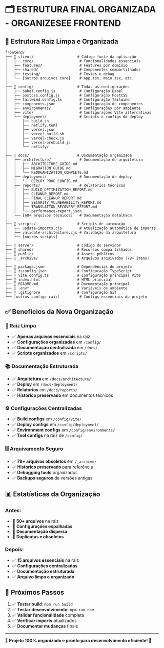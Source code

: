 # 🗂️ ESTRUTURA FINAL ORGANIZADA - ORGANIZESEE FRONTEND

## 📁 **Estrutura Raiz Limpa e Organizada**

```
frontend/
├── 📁 client/                    # Código fonte da aplicação
│   ├── core/                     # Funcionalidades essenciais
│   ├── features/                 # Features por domínio
│   ├── shared/                   # Componentes compartilhados
│   ├── testing/                  # Testes e debug
│   └── [outros arquivos core]    # App.tsx, main.tsx, etc.
│
├── 📁 config/                    # Todas as configurações
│   ├── babel.config.js           # Configuração Babel
│   ├── postcss.config.js         # Configuração PostCSS
│   ├── tailwind.config.ts        # Configuração Tailwind
│   ├── components.json           # Configuração de componentes
│   ├── environments/             # Configurações por ambiente
│   ├── vite/                     # Configurações Vite alternativas
│   └── deployment/               # Scripts e configs de deploy
│       ├── build.sh
│       ├── netlify.toml
│       ├── vercel.json
│       ├── vercel-build.sh
│       ├── vercel-check.js
│       ├── vercel-prebuild.js
│       └── netlify/
│
├── 📁 docs/                      # Documentação organizada
│   ├── architecture/             # Documentação de arquitetura
│   │   ├── ARCHITECTURE_GUIDE.md
│   │   ├── MIGRATION_GUIDE.md
│   │   └── REORGANIZATION_COMPLETE.md
│   ├── deployment/               # Documentação de deploy
│   │   └── DEPLOY_PROD_CONFIG.md
│   ├── reports/                  # Relatórios técnicos
│   │   ├── BUILD_OPTIMIZATION_REPORT.md
│   │   ├── CLEANUP_REPORT.md
│   │   ├── FINAL_CLEANUP_REPORT.md
│   │   ├── SECURITY_VULNERABILITY_REPORT.md
│   │   ├── TRANSLATION_RECOVERY_REPORT.md
│   │   └── performance-report.json
│   └── [60+ arquivos técnicos]   # Documentação detalhada
│
├── 📁 scripts/                   # Scripts de automação
│   ├── update-imports.cjs        # Atualização automática de imports
│   ├── validate-architecture.cjs # Validação da arquitetura
│   └── [outros scripts]
│
├── 📁 server/                    # Código do servidor
├── 📁 shared/                    # Recursos compartilhados
├── 📁 public/                    # Assets públicos
├── 📁 _archive/                  # Arquivos arquivados (79+ itens)
│
├── 📄 package.json               # Dependências do projeto
├── 📄 tsconfig.json              # Configuração TypeScript
├── 📄 vite.config.ts             # Configuração principal Vite
├── 📄 index.html                 # HTML principal
├── 📄 README.md                  # Documentação principal
├── 📄 .env*                      # Variáveis de ambiente
├── 📄 .gitignore                 # Configuração Git
└── [outros configs raiz]         # Configs essenciais do projeto
```

## ✅ **Benefícios da Nova Organização**

### 🎯 **Raiz Limpa**
- ✅ **Apenas arquivos essenciais** na raiz
- ✅ **Configurações organizadas** em `/config/`
- ✅ **Documentação centralizada** em `/docs/`
- ✅ **Scripts organizados** em `/scripts/`

### 📚 **Documentação Estruturada**
- ✅ **Arquitetura** em `/docs/architecture/`
- ✅ **Deploy** em `/docs/deployment/`
- ✅ **Relatórios** em `/docs/reports/`
- ✅ **Histórico preservado** em documentos técnicos

### ⚙️ **Configurações Centralizadas**
- ✅ **Build configs** em `/config/vite/`
- ✅ **Deploy configs** em `/config/deployment/`
- ✅ **Environment configs** em `/config/environments/`
- ✅ **Tool configs** na raiz de `/config/`

### 🗄️ **Arquivamento Seguro**
- ✅ **79+ arquivos obsoletos** em `/_archive/`
- ✅ **Histórico preservado** para referência
- ✅ **Debugging tools** organizados
- ✅ **Backups seguros** de versões antigas

## 📊 **Estatísticas da Organização**

### Antes:
- 🔴 **50+ arquivos** na raiz
- 🔴 **Configurações espalhadas**
- 🔴 **Documentação dispersa**
- 🔴 **Duplicatas e obsoletos**

### Depois:
- ✅ **15 arquivos essenciais** na raiz
- ✅ **Configurações centralizadas**
- ✅ **Documentação estruturada**
- ✅ **Arquivo limpo e organizado**

## 🎯 **Próximos Passos**

1. ✅ **Testar build**: `npm run build`
2. ✅ **Testar desenvolvimento**: `npm run dev`
3. ✅ **Validar funcionalidade** completa
4. ✅ **Verificar imports** atualizados
5. ✅ **Documentar mudanças** finais

---

**🎉 Projeto 100% organizado e pronto para desenvolvimento eficiente! 🚀**